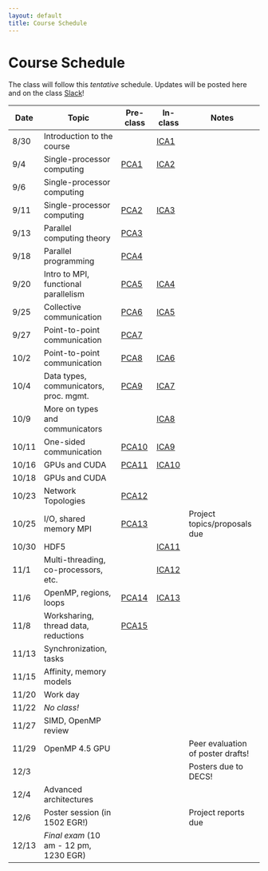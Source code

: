 ```yaml
---
layout: default
title: Course Schedule
---
```


# Course Schedule

The class will follow this _tentative_ schedule. Updates will be posted here and on the class [Slack](http://cmse-courses.slack.com)!

Date  | Topic                      | Pre-class | In-class | Notes
------|----------------------------|-----------|----------|------
8/30  | Introduction to the course |                             | [ICA1](assignments/ica1.md) |
9/4   | Single-processor computing | [PCA1](assignments/pca1.md) | [ICA2](assignments/ica2.md) |
9/6   | Single-processor computing | | |
9/11  | Single-processor computing | [PCA2](assignments/pca2.md) | [ICA3](assignments/ica3.md) |
9/13  | Parallel computing theory  | [PCA3](assignments/pca3.md)| |
9/18  | Parallel programming       | [PCA4](assignments/pca4.md) | |
9/20  | Intro to MPI, functional parallelism   | [PCA5](assignments/pca5.md) | [ICA4](assignments/ica4.md) |
9/25  | Collective communication | [PCA6](assignments/pca6.md) | [ICA5](assignments/ica5.md) |
9/27  | Point-to-point communication | [PCA7](assignments/pca7.md) | |
10/2  | Point-to-point communication | [PCA8](assignments/pca8.md) | [ICA6](assignments/ica6.md) |
10/4  | Data types, communicators, proc. mgmt.    | [PCA9](assignments/pca9.md) | [ICA7](assignments/ica7.md) |
10/9  | More on types and communicators | | [ICA8](assignments/ica8.md) |
10/11 | One-sided communication         | [PCA10](assignments/pca10.md) | [ICA9](assignments/ica9.md) |
10/16 | GPUs and CUDA | [PCA11](assignments/pca11.md) | [ICA10](assignments/ica10.md) |
10/18 | GPUs and CUDA | | |
10/23 | Network Topologies     | [PCA12](assignments/pca12.md) | |
10/25 | I/O, shared memory MPI   | [PCA13](assignments/pca13.md) | | Project topics/proposals due
10/30 | HDF5 | | [ICA11](assignments/ica11.md) |
11/1  | Multi-threading, co-processors, etc.     | | [ICA12](assignments/ica12.md) |
11/6  | OpenMP, regions, loops | [PCA14](assignments/pca14.md) | [ICA13](assignments/ica13.md) |
11/8  | Worksharing, thread data, reductions | [PCA15](assignments/pca15.md) | |
11/13 | Synchronization, tasks     | | |
11/15 | Affinity, memory models    | | |
11/20 | Work day        | | |
11/22 | _No class!_                | | |
11/27 | SIMD, OpenMP review | | |
11/29 | OpenMP 4.5 GPU         | | | Peer evaluation of poster drafts!
12/3  |                            | | | Posters due to DECS!
12/4  | Advanced architectures     | | |
12/6  | Poster session (in 1502 EGR!) | | | Project reports due
12/13 | _Final exam_ (10 am - 12 pm, 1230 EGR) | | |